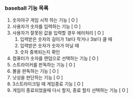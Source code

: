 ### baseball 기능 목록 

1. 숫자야구 게임 시작 하는 기능 [ O ]
2. 사용자가 숫자를 입력하는 기능 [ O ]
3. 사용자가 잘못된 값을 입력할 경우 에러처리 [ O ]
   1) 입력받은 숫자의 길이가 1보다 작거나 3보다 클 때
   2) 입력받은 숫자가 숫자가 아닐 때
   3) 숫자 중복되는지 확인
4. 컴퓨터가 숫자를 랜덤으로 선택하는 기능 [ O ]
5. 스트라이커를 판독하는 기능 [ O ]
6. 볼을 판독하는 기능 [ O ]
7. 낫싱을 판단하는 기능 [ O ]
8. 3스트라이크일 때 게임종료 기능 [ O ]
9. 게임이 종료되었을때 다시 할지, 종료 할지 선택하는 기능 [ O ]